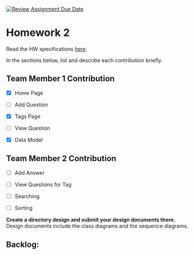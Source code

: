[![Review Assignment Due Date](https://classroom.github.com/assets/deadline-readme-button-24ddc0f5d75046c5622901739e7c5dd533143b0c8e959d652212380cedb1ea36.svg)](https://classroom.github.com/a/Mvibic7M)
# Homework 2
Read the HW specifications [here](https://northeastern-my.sharepoint.com/:w:/g/personal/j_mitra_northeastern_edu/Ee5EyOzz3KlPoaqm2IFtL0YBfD9GE204MLqmaTNKiIEOSQ?e=CSPCfb).

In the sections below, list and describe each contribution briefly.

## Team Member 1 Contribution
- [X] Home Page
- [ ] Add Question
- [X] Tags Page
- [ ] View Question
- [X] Data Model


## Team Member 2 Contribution
- [ ] Add Answer
- [ ] View Questions for Tag
- [ ] Searching
- [ ] Sorting





**Create a directory design and submit your design documents there.** Design documents include the class diagrams and the sequence diagrams.

## Backlog:

